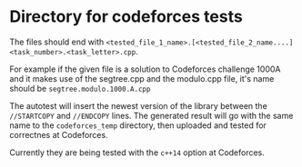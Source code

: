 # Directory for codeforces tests

The files should end with `<tested_file_1_name>.[<tested_file_2_name....]<task_number>.<task_letter>.cpp`.

For example if the given file is a solution to Codeforces challenge 1000A and it makes use of the segtree.cpp and the modulo.cpp file, it's name should be `segtree.modulo.1000.A.cpp`

The autotest will insert the newest version of the library between the `//STARTCOPY` and `//ENDCOPY` lines. The generated result will go with the same name to the `codeforces_temp` directory, then uploaded and tested for correctnes at Codeforces.

Currently they are being tested with the `c++14` option at Codeforces.